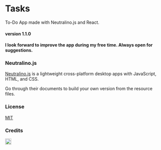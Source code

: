 # Tasks

To-Do App made with Neutralino.js and React.
#### version 1.1.0
#### I look forward to improve the app during my free time. Always open for suggestions.

### Neutralino.js

[Neutralino.js](https://neutralino.js.org/) is a lightweight cross-platform desktop apps with JavaScript, HTML, and CSS.

Go through their documents to build your own version from the resource files.

### License

[MIT](LICENSE)

### Credits

<a href="https://flaticon.com"><img src="https://media.flaticon.com/dist/min/img/logo/flaticon_negative.svg" height="20"></a>
